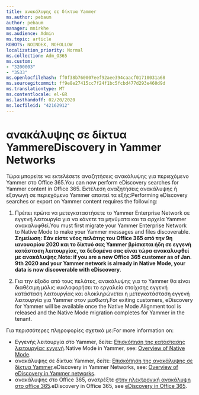 ```yaml
---
title: ανακάλυψης σε δίκτυα Yammer
ms.author: pebaum
author: pebaum
manager: mnirkhe
ms.audience: Admin
ms.topic: article
ROBOTS: NOINDEX, NOFOLLOW
localization_priority: Normal
ms.collection: Adm_O365
ms.custom:
- "3200003"
- "3533"
ms.openlocfilehash: ff0f38b760007eef92aee394caacf01710031a68
ms.sourcegitcommit: ff9e8e27415cc7f24f1bc5fcbd477d293e460d9d
ms.translationtype: MT
ms.contentlocale: el-GR
ms.lasthandoff: 02/20/2020
ms.locfileid: "42162912"
---
```

# <a name="ediscovery-in-yammer-networks"></a><span data-ttu-id="16d92-102">ανακάλυψης σε δίκτυα Yammer</span><span class="sxs-lookup"><span data-stu-id="16d92-102">eDiscovery in Yammer Networks</span></span>

<span data-ttu-id="16d92-103">Τώρα μπορείτε να εκτελέσετε αναζητήσεις ανακάλυψης για περιεχόμενο Yammer στο Office 365.</span><span class="sxs-lookup"><span data-stu-id="16d92-103">You can now perform eDiscovery searches for Yammer content in Office 365.</span></span>  <span data-ttu-id="16d92-104">Εκτέλεση αναζητήσεις ανακάλυψης ή εξαγωγή σε περιεχόμενο Yammer απαιτεί τα εξής:</span><span class="sxs-lookup"><span data-stu-id="16d92-104">Performing eDiscovery searches or export on Yammer content requires the following:</span></span>

1. <span data-ttu-id="16d92-105">Πρέπει πρώτα να μετεγκαταστήσετε το Yammer Enterprise Network σε εγγενή λειτουργία για να κάνετε τα μηνύματα και τα αρχεία Yammer ανακαλυφθεί.</span><span class="sxs-lookup"><span data-stu-id="16d92-105">You must first migrate your Yammer Enterprise Network to Native Mode to make your Yammer messages and files discoverable.</span></span> <span data-ttu-id="16d92-106">**Σημείωση: Εάν είστε νέος πελάτης του Office 365 από την 9η ιανουαρίου 2020 και το δίκτυό σας Yammer βρίσκεται ήδη σε εγγενή κατάσταση λειτουργίας, τα δεδομένα σας είναι τώρα ανακαλυφθεί με ανακάλυψης**.</span><span class="sxs-lookup"><span data-stu-id="16d92-106">**Note: if you are a new Office 365 customer as of Jan. 9th 2020 and your Yammer network is already in Native Mode, your data is now discoverable with eDiscovery**.</span></span>

2. <span data-ttu-id="16d92-107">Για την έξοδο από τους πελάτες, ανακάλυψης για το Yammer θα είναι διαθέσιμη μόλις κυκλοφορήσει το εργαλείο στοίχισης εγγενή κατάσταση λειτουργίας και ολοκληρώνεται η μετεγκατάσταση εγγενή λειτουργία για Yammer στον μισθωτή.</span><span class="sxs-lookup"><span data-stu-id="16d92-107">For exiting customers, eDiscovery for Yammer will be available once the Native Mode Alignment tool is released and the Native Mode migration completes for Yammer in the tenant.</span></span>

<span data-ttu-id="16d92-108">Για περισσότερες πληροφορίες σχετικά με:</span><span class="sxs-lookup"><span data-stu-id="16d92-108">For more information on:</span></span>

- <span data-ttu-id="16d92-109">Εγγενής λειτουργία στο Yammer, δείτε: [Επισκόπηση της κατάστασης λειτουργίας εγγενή](https://docs.microsoft.com/yammer/configure-your-yammer-network/overview-native-mode).</span><span class="sxs-lookup"><span data-stu-id="16d92-109">Native Mode in Yammer, see: [Overview of Native Mode](https://docs.microsoft.com/yammer/configure-your-yammer-network/overview-native-mode).</span></span>
- <span data-ttu-id="16d92-110">ανακάλυψης σε δίκτυα Yammer, δείτε: [Επισκόπηση της ανακάλυψης σε δίκτυα Yammer](https://docs.microsoft.com/en-us/yammer/manage-security-and-compliance/overview-of-ediscovery).</span><span class="sxs-lookup"><span data-stu-id="16d92-110">eDiscovery in Yammer Networks, see: [Overview of eDiscovery in Yammer networks](https://docs.microsoft.com/en-us/yammer/manage-security-and-compliance/overview-of-ediscovery).</span></span>
- <span data-ttu-id="16d92-111">ανακάλυψης στο Office 365, ανατρέξτε [στην ηλεκτρονική ανακάλυψη στο office 365](https://docs.microsoft.com/en-us/microsoft-365/compliance/ediscovery).</span><span class="sxs-lookup"><span data-stu-id="16d92-111">eDiscovery in Office 365, see [eDiscovery in Office 365](https://docs.microsoft.com/en-us/microsoft-365/compliance/ediscovery).</span></span>
